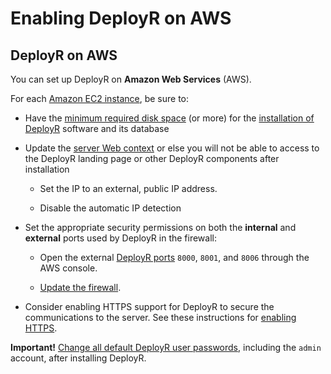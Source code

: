 # Enabling DeployR on AWS

## DeployR on AWS

You can set up DeployR on **Amazon Web Services** (AWS).

For each [Amazon EC2 instance](http://docs.aws.amazon.com/general/latest/gr/rande.html), be sure to:

-   Have the [minimum required disk space](#sysreq) (or more) for the [installation of DeployR](https://deployr.revolutionanalytics.com/documents/admin/install) software and its database

-   Update the [server Web context](https://deployr.revolutionanalytics.com/documents/admin/troubleshoot/#set-context) or else you will not be able to access to the DeployR landing page or other DeployR components after installation

    -   Set the IP to an external, public IP address.

    -   Disable the automatic IP detection

-   Set the appropriate security permissions on both the **internal** and **external** ports used by DeployR in the firewall:

    -   Open the external [DeployR ports](#update-firewall) `8000`, `8001`, and `8006` through the AWS console.

    -   [Update the firewall](https://deployr.revolutionanalytics.com/documents/admin/install/azure/#firewall).

-   Consider enabling HTTPS support for DeployR to secure the communications to the server. See these instructions for [enabling HTTPS](https://deployr.revolutionanalytics.com/documents/admin/security/#httpson).

**Important!** [Change all default DeployR user passwords](#change-pass), including the `admin` account, after installing DeployR.


